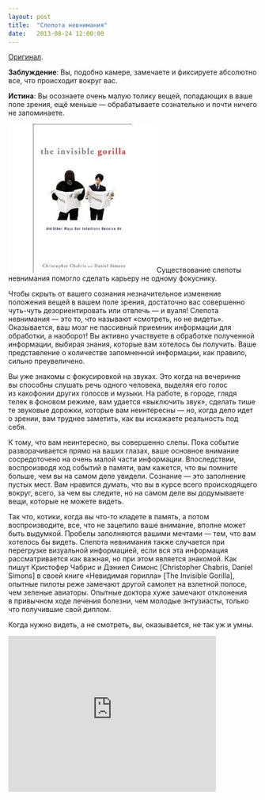 ```yaml
---
layout: post
title:  "Слепота невнимания"
date:   2013-08-24 12:00:00
---
```

<p><a href="http://youarenotsosmart.com/2009/10/01/hello-world/">Оригинал</a>.</p>
<p><strong>Заблуждение</strong>: Вы, подобно камере, замечаете и фиксируете абсолютно все, что происходит вокруг вас.</p>
<p><strong>Истина</strong>: Вы осознаете очень малую толику вещей, попадающих в ваше поле зрения, ещё меньше — обрабатываете сознательно и почти ничего не запоминаете.</p>
<p><a href="/img/hello-world/invisiblegorilla.jpg"><img class="alignleft size-full wp-image-913" height="300" width="300" alt="invisiblegorilla" src="/img/hello-world/invisiblegorilla.jpg" /></a>Существование слепоты невнимания помогло сделать карьеру не одному фокуснику.</p>
<p>Чтобы скрыть от вашего сознания незначительное изменение положения вещей в вашем поле зрения, достаточно вас совершенно чуть-чуть дезориентировать или отвлечь — и вуаля! Слепота невнимания — это то, что называют «смотреть, но не видеть». Оказывается, ваш мозг не пассивный приемник информации для обработки, а наоборот! Вы активно участвуете в обработке полученной информации, выбирая знания, которые вам хотелось бы получить. Ваше представление о количестве запомненной информации, как правило, сильно преувеличено.</p>
<p><span id="more-910"></span>Вы уже знакомы с фокусировкой на звуках. Это когда на вечеринке вы способны слушать речь одного человека, выделяя его голос из какофонии других голосов и музыки. На работе, в городе, глядя телек в фоновом режиме, вам удается «выключить звук», сделать тише те звуковые дорожки, которые вам неинтересны — но, когда дело идет о зрении, вам труднее заметить, как вы искажаете реальность под себя.</p>
<p>К тому, что вам неинтересно, вы совершенно слепы. Пока событие разворачивается прямо на ваших глазах, ваше основное внимание сосредоточено на очень малой части информации. Впоследствии, воспроизводя ход событий в памяти, вам кажется, что вы помните больше, чем вы на самом деле увидели. Сознание — это заполнение пустых мест. Вам нравится думать, что вы в курсе всего происходящего вокруг, всего, за чем вы следите, но на самом деле вы додумываете вещи, которые не можете видеть.</p>
<p>Так что, котики, когда вы что-то кладете в память, а потом воспроизводите, все, что не зацепило ваше внимание, вполне может быть выдумкой. Пробелы заполняются вашими мечтами — тем, что вам хотелось бы видеть. Слепота невнимания также случается при перегрузке визуальной информацией, если вся эта информация рассматривается как важная, но при этом является знакомой. Как пишут Кристофер Чабрис и Дэниел Симонс [Christopher Chabris, Daniel Simons] в своей книге «Невидимая горилла» [The Invisible Gorilla], опытные пилоты реже замечают другой самолет на взлетной полосе, чем зеленые авиаторы. Опытные доктора хуже замечают отклонения в привычном ходе лечения болезни, чем молодые энтузиасты, только что получившие свой диплом.</p>
<p>Когда нужно видеть, а не смотреть, вы, оказывается, не так уж и умны.</p>
<p><iframe frameborder="0" allowfullscreen="" width="420" height="315" src="http://www.youtube.com/embed/vJG698U2Mvo"></iframe></p>
